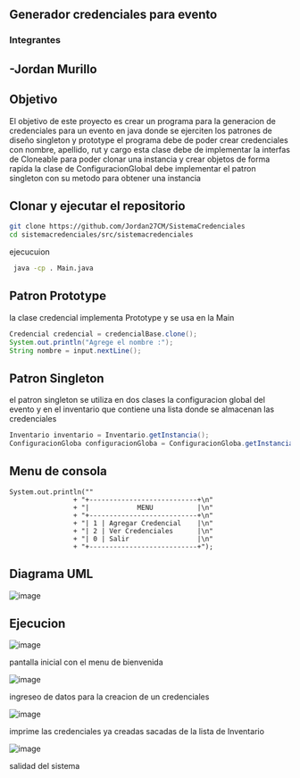 ## Generador credenciales para evento
### Integrantes
-Jordan Murillo
---
## Objetivo
El objetivo de este proyecto es crear un programa para la generacion de credenciales para un evento en java donde se ejerciten los patrones de diseño singleton y prototype el programa debe de poder crear credenciales con nombre, apellido, rut y cargo esta clase debe de implementar la interfas de Cloneable para poder clonar una instancia y crear objetos de forma rapida la clase de ConfiguracionGlobal debe implementar el patron singleton con su metodo para obtener una instancia 
## Clonar y ejecutar el repositorio
```bash
git clone https://github.com/Jordan27CM/SistemaCredenciales
cd sistemacredenciales/src/sistemacredenciales
```
ejecucuion
```bash
 java -cp . Main.java
```

## Patron Prototype
la clase credencial implementa Prototype y se usa en la Main
```java
Credencial credencial = credencialBase.clone();
System.out.println("Agrege el nombre :");
String nombre = input.nextLine();
```
## Patron Singleton
el patron singleton se utiliza en dos clases la configuracion global del evento y en el inventario que contiene una lista donde se almacenan las credenciales
```java
Inventario inventario = Inventario.getInstancia();
ConfiguracionGloba configuracionGloba = ConfiguracionGloba.getInstancia();
```
## Menu de consola
```
System.out.println(""
                + "+---------------------------+\n"
                + "|            MENU           |\n"
                + "+---------------------------+\n"
                + "| 1 | Agregar Credencial    |\n"
                + "| 2 | Ver Credenciales      |\n"
                + "| 0 | Salir                 |\n"
                + "+---------------------------+");
```
## Diagrama UML
![image](https://github.com/user-attachments/assets/d5cc2733-a546-44fb-82d9-df3c060b41cf)

## Ejecucion
![image](https://github.com/user-attachments/assets/ca077ffe-eb94-4343-bed8-a4e664df1aca)

pantalla inicial con el menu de bienvenida

![image](https://github.com/user-attachments/assets/01ce08a1-63f3-45e7-83f5-de2b05743c2a)

ingreseo de datos para la creacion de un credenciales

![image](https://github.com/user-attachments/assets/43b28513-abff-40ab-86a3-2cfe98bd85e6)

imprime las credenciales ya creadas sacadas de la lista de Inventario

![image](https://github.com/user-attachments/assets/cc442891-e8e6-43d4-81b5-d0e525088593)

salidad del sistema
